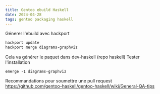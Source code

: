 ```yaml
---
title: Gentoo ebuild Haskell
date: 2024-04-28
tags: gentoo packaging haskell
---
```


Génerer l'ebuild avec hackport

```sh
hackport update
hackport merge diagrams-graphviz
```

Cela va générer le paquet dans dev-haskell (repo haskell) Tester
l'installation

    emerge -1 diagrams-graphviz

Recommandations pour soumettre une pull request
<https://github.com/gentoo-haskell/gentoo-haskell/wiki/General-QA-tips>
